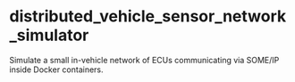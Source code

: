 # distributed_vehicle_sensor_network_simulator
Simulate a small in-vehicle network of ECUs communicating via SOME/IP inside Docker containers.
